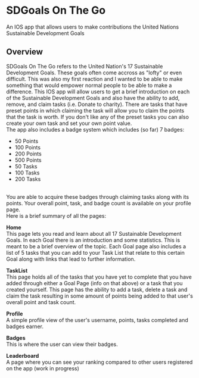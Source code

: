 # SDGoals On The Go
An IOS app that allows users to make contributions the United Nations Sustainable Development Goals

## Overview
SDGoals On The Go refers to the United Nation's 17 Sustainable Development Goals. These goals often come accross as "lofty" or even difficult. This was also my first reaction and I wanted to be able to make something that would empower normal people to be able to make a difference. This IOS app will allow users to get a brief introduction on each of the Sustainable Development Goals and also have the ability to add, remove, and claim tasks (i.e. Donate to charity). There are tasks that have preset points in which claiming the task will allow you to claim the points that the task is worth. If you don't like any of the preset tasks you can also create your own task and set your own point value.
<br />
The app also includes a badge system which includes (so far) 7 badges:
<br />
- 50 Points
- 100 Points
- 200 Points
- 500 Points
- 50 Tasks
- 100 Tasks
- 200 Tasks
<br />
You are able to acquire these badges through claiming tasks along with its points. Your overall point, task, and badge count is available on your profile page.
<br />
Here is a brief summary of all the pages:

**Home**
<br />
This page lets you read and learn about all 17 Sustainable Development Goals. In each Goal there is an introduction and some statistics. This is meant to be a brief overview of the topic. Each Goal page also includes a list of 5 tasks that you can add to your Task List that relate to this certain Goal along with links that lead to further information.

**TaskList**
<br />
This page holds all of the tasks that you have yet to complete that you have added through either a Goal Page (info on that above) or a task that you created yourself. This page has the ability to add a task, delete a task and claim the task resulting in some amount of points being added to that user's overall point and task count.

**Profile**
<br />
A simple profile view of the user's username, points, tasks completed and badges earner.

**Badges**
<br />
This is where the user can view their badges.

**Leaderboard**
<br />
A page where you can see your ranking compared to other users registered on the app (work in progress)

